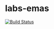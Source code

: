 labs-emas
=========
[![Build Status](https://travis-ci.org/ParaPhraseAGH/labs-emas.svg?branch=master "Build Status")](https://travis-ci.org/ParaPhraseAGH/labs-emas)
